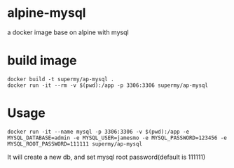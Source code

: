 # alpine-mysql
a docker image base on alpine with mysql

# build image
```
docker build -t supermy/ap-mysql .
docker run -it --rm -v $(pwd):/app -p 3306:3306 supermy/ap-mysql
```

# Usage
```
docker run -it --name mysql -p 3306:3306 -v $(pwd):/app -e MYSQL_DATABASE=admin -e MYSQL_USER=jamesmo -e MYSQL_PASSWORD=123456 -e MYSQL_ROOT_PASSWORD=111111 supermy/ap-mysql
```

It will create a new db, and set mysql root password(default is 111111)